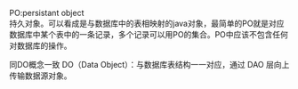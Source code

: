 PO:persistant object  
持久对象。可以看成是与数据库中的表相映射的java对象，最简单的PO就是对应数据库中某个表中的一条记录，多个记录可以用PO的集合。PO中应该不包含任何对数据库的操作。   

同DO概念一致
DO（Data Object）：与数据库表结构一一对应，通过 DAO 层向上传输数据源对象。
